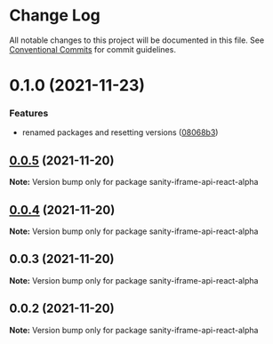 # Change Log

All notable changes to this project will be documented in this file.
See [Conventional Commits](https://conventionalcommits.org) for commit guidelines.

# 0.1.0 (2021-11-23)


### Features

* renamed packages and resetting versions ([08068b3](https://github.com/snorrees/sanity-iframe-preview/commit/08068b334310830e19668bc389f29e86b5c49065))






## [0.0.5](https://github.com/snorrees/sanity-iframe-preview/compare/sanity-iframe-api-react-alpha@0.0.4...sanity-iframe-api-react-alpha@0.0.5) (2021-11-20)

**Note:** Version bump only for package sanity-iframe-api-react-alpha





## [0.0.4](https://github.com/snorrees/sanity-iframe-preview/compare/sanity-iframe-api-react-alpha@0.0.3...sanity-iframe-api-react-alpha@0.0.4) (2021-11-20)

**Note:** Version bump only for package sanity-iframe-api-react-alpha





## 0.0.3 (2021-11-20)

**Note:** Version bump only for package sanity-iframe-api-react-alpha





## 0.0.2 (2021-11-20)

**Note:** Version bump only for package sanity-iframe-api-react-alpha
